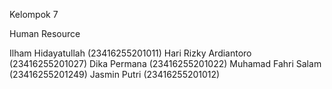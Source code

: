Kelompok 7

Human Resource

Ilham Hidayatullah	(23416255201011)
Hari Rizky Ardiantoro	(23416255201027)
Dika Permana	(23416255201022)
Muhamad Fahri Salam	(23416255201249)
Jasmin Putri	(23416255201012)
